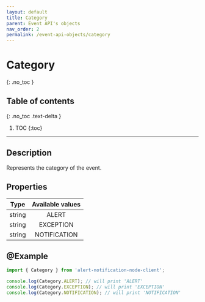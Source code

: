 ```yaml
---
layout: default
title: Category
parent: Event API's objects
nav_order: 2
permalink: /event-api-objects/category
---
```


# Category
{: .no_toc }

## Table of contents
{: .no_toc .text-delta }

1. TOC
{:toc}

---

## Description

Represents the category of the event.

## Properties

| Type  | Available values |
|:-----:|:----------------:|
|string |       ALERT      |
|string |     EXCEPTION    |
|string |    NOTIFICATION  |

## @Example

```js
import { Category } from 'alert-notification-node-client';

console.log(Category.ALERT); // will print 'ALERT'
console.log(Category.EXCEPTION); // will print 'EXCEPTION'
console.log(Category.NOTIFICATION); // will print 'NOTIFICATION'
```
